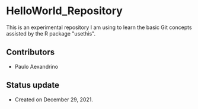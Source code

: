 
# HelloWorld_Repository

<!-- badges: start -->
<!-- badges: end -->

This is an experimental repository I am using to learn the basic Git concepts assisted by the R package "usethis".

## Contributors

- Paulo Aexandrino

## Status update

- Created on December 29, 2021.
